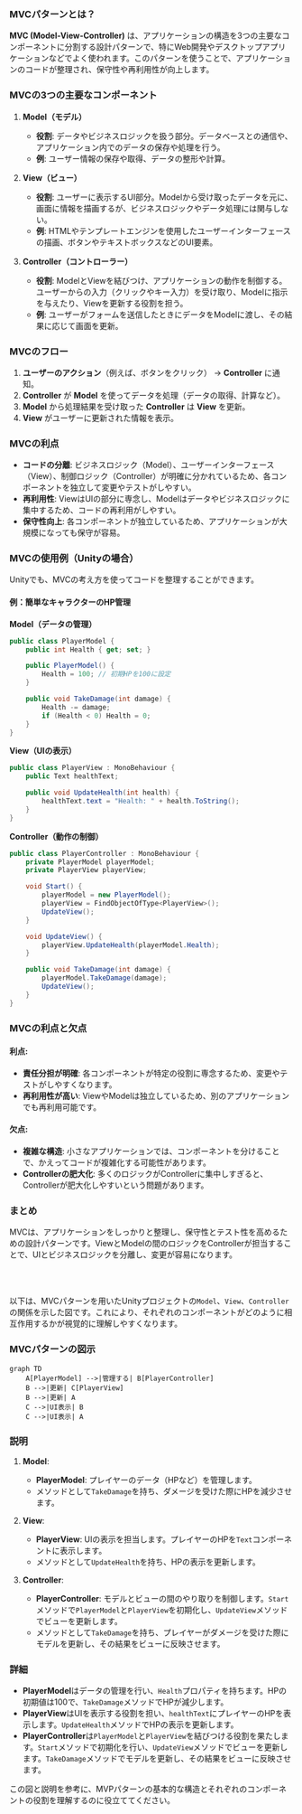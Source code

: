 
### MVCパターンとは？

**MVC (Model-View-Controller)** は、アプリケーションの構造を3つの主要なコンポーネントに分割する設計パターンで、特にWeb開発やデスクトップアプリケーションなどでよく使われます。このパターンを使うことで、アプリケーションのコードが整理され、保守性や再利用性が向上します。

### MVCの3つの主要なコンポーネント

1. **Model（モデル）**  
   - **役割**: データやビジネスロジックを扱う部分。データベースとの通信や、アプリケーション内でのデータの保存や処理を行う。
   - **例**: ユーザー情報の保存や取得、データの整形や計算。
   
2. **View（ビュー）**  
   - **役割**: ユーザーに表示するUI部分。Modelから受け取ったデータを元に、画面に情報を描画するが、ビジネスロジックやデータ処理には関与しない。
   - **例**: HTMLやテンプレートエンジンを使用したユーザーインターフェースの描画、ボタンやテキストボックスなどのUI要素。

3. **Controller（コントローラー）**  
   - **役割**: ModelとViewを結びつけ、アプリケーションの動作を制御する。ユーザーからの入力（クリックやキー入力）を受け取り、Modelに指示を与えたり、Viewを更新する役割を担う。
   - **例**: ユーザーがフォームを送信したときにデータをModelに渡し、その結果に応じて画面を更新。

### MVCのフロー

1. **ユーザーのアクション**（例えば、ボタンをクリック） → **Controller** に通知。
2. **Controller** が **Model** を使ってデータを処理（データの取得、計算など）。
3. **Model** から処理結果を受け取った **Controller** は **View** を更新。
4. **View** がユーザーに更新された情報を表示。

### MVCの利点

- **コードの分離**: ビジネスロジック（Model）、ユーザーインターフェース（View）、制御ロジック（Controller）が明確に分かれているため、各コンポーネントを独立して変更やテストがしやすい。
- **再利用性**: ViewはUIの部分に専念し、Modelはデータやビジネスロジックに集中するため、コードの再利用がしやすい。
- **保守性向上**: 各コンポーネントが独立しているため、アプリケーションが大規模になっても保守が容易。

### MVCの使用例（Unityの場合）

Unityでも、MVCの考え方を使ってコードを整理することができます。

#### 例：簡単なキャラクターのHP管理

**Model（データの管理）**
```cs
public class PlayerModel {
    public int Health { get; set; }

    public PlayerModel() {
        Health = 100; // 初期HPを100に設定
    }

    public void TakeDamage(int damage) {
        Health -= damage;
        if (Health < 0) Health = 0;
    }
}
```

**View（UIの表示）**
```cs
public class PlayerView : MonoBehaviour {
    public Text healthText;

    public void UpdateHealth(int health) {
        healthText.text = "Health: " + health.ToString();
    }
}
```

**Controller（動作の制御）**
```cs
public class PlayerController : MonoBehaviour {
    private PlayerModel playerModel;
    private PlayerView playerView;

    void Start() {
        playerModel = new PlayerModel();
        playerView = FindObjectOfType<PlayerView>();
        UpdateView();
    }

    void UpdateView() {
        playerView.UpdateHealth(playerModel.Health);
    }

    public void TakeDamage(int damage) {
        playerModel.TakeDamage(damage);
        UpdateView();
    }
}
```

### MVCの利点と欠点

#### **利点**:
- **責任分担が明確**: 各コンポーネントが特定の役割に専念するため、変更やテストがしやすくなります。
- **再利用性が高い**: ViewやModelは独立しているため、別のアプリケーションでも再利用可能です。

#### **欠点**:
- **複雑な構造**: 小さなアプリケーションでは、コンポーネントを分けることで、かえってコードが複雑化する可能性があります。
- **Controllerの肥大化**: 多くのロジックがControllerに集中しすぎると、Controllerが肥大化しやすいという問題があります。

### まとめ

MVCは、アプリケーションをしっかりと整理し、保守性とテスト性を高めるための設計パターンです。ViewとModelの間のロジックをControllerが担当することで、UIとビジネスロジックを分離し、変更が容易になります。



<br>



<br>

以下は、MVCパターンを用いたUnityプロジェクトの`Model`、`View`、`Controller`の関係を示した図です。これにより、それぞれのコンポーネントがどのように相互作用するかが視覚的に理解しやすくなります。

### MVCパターンの図示

```mermaid
graph TD
    A[PlayerModel] -->|管理する| B[PlayerController]
    B -->|更新| C[PlayerView]
    B -->|更新| A
    C -->|UI表示| B
    C -->|UI表示| A
```

### 説明

1. **Model**:
   - **PlayerModel**: プレイヤーのデータ（HPなど）を管理します。
   - メソッドとして`TakeDamage`を持ち、ダメージを受けた際にHPを減少させます。

2. **View**:
   - **PlayerView**: UIの表示を担当します。プレイヤーのHPを`Text`コンポーネントに表示します。
   - メソッドとして`UpdateHealth`を持ち、HPの表示を更新します。

3. **Controller**:
   - **PlayerController**: モデルとビューの間のやり取りを制御します。`Start`メソッドで`PlayerModel`と`PlayerView`を初期化し、`UpdateView`メソッドでビューを更新します。
   - メソッドとして`TakeDamage`を持ち、プレイヤーがダメージを受けた際にモデルを更新し、その結果をビューに反映させます。

### 詳細

- **PlayerModel**はデータの管理を行い、`Health`プロパティを持ちます。HPの初期値は100で、`TakeDamage`メソッドでHPが減少します。
- **PlayerView**はUIを表示する役割を担い、`healthText`にプレイヤーのHPを表示します。`UpdateHealth`メソッドでHPの表示を更新します。
- **PlayerController**は`PlayerModel`と`PlayerView`を結びつける役割を果たします。`Start`メソッドで初期化を行い、`UpdateView`メソッドでビューを更新します。`TakeDamage`メソッドでモデルを更新し、その結果をビューに反映させます。

この図と説明を参考に、MVPパターンの基本的な構造とそれぞれのコンポーネントの役割を理解するのに役立ててください。